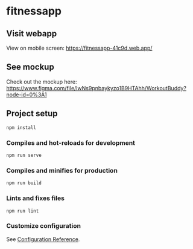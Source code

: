 # fitnessapp

## Visit webapp
View on mobile screen: https://fitnessapp-41c9d.web.app/

## See mockup
Check out the mockup here: https://www.figma.com/file/IwNs9pnbaykyzo1B9HTAhh/WorkoutBuddy?node-id=0%3A1

## Project setup
```
npm install
```

### Compiles and hot-reloads for development
```
npm run serve
```

### Compiles and minifies for production
```
npm run build
```

### Lints and fixes files
```
npm run lint
```

### Customize configuration
See [Configuration Reference](https://cli.vuejs.org/config/).
